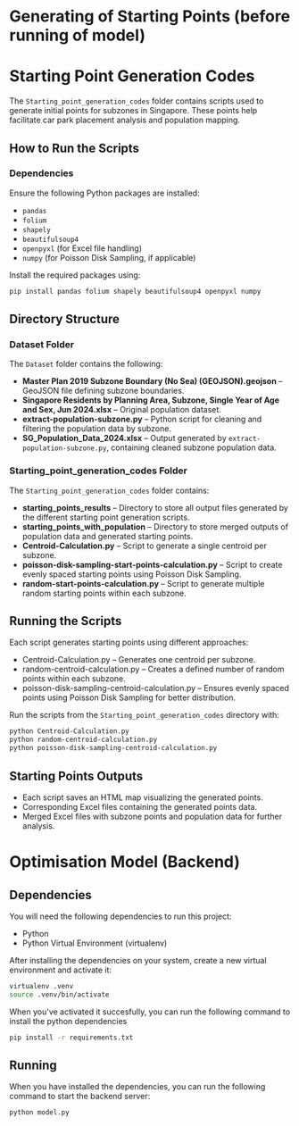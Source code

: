 # Generating of Starting Points (before running of model)
# Starting Point Generation Codes

The `Starting_point_generation_codes` folder contains scripts used to generate initial points for subzones in Singapore. These points help facilitate car park placement analysis and population mapping.

## How to Run the Scripts

### Dependencies
Ensure the following Python packages are installed:
- `pandas`
- `folium`
- `shapely`
- `beautifulsoup4`
- `openpyxl` (for Excel file handling)
- `numpy` (for Poisson Disk Sampling, if applicable)

Install the required packages using:
```bash
pip install pandas folium shapely beautifulsoup4 openpyxl numpy
```
## Directory Structure

### Dataset Folder
The `Dataset` folder contains the following:
- **Master Plan 2019 Subzone Boundary (No Sea) (GEOJSON).geojson** – GeoJSON file defining subzone boundaries.
- **Singapore Residents by Planning Area, Subzone, Single Year of Age and Sex, Jun 2024.xlsx** – Original population dataset.
- **extract-population-subzone.py** – Python script for cleaning and filtering the population data by subzone.
- **SG_Population_Data_2024.xlsx** – Output generated by `extract-population-subzone.py`, containing cleaned subzone population data.

### Starting_point_generation_codes Folder
The `Starting_point_generation_codes` folder contains:
- **starting_points_results** – Directory to store all output files generated by the different starting point generation scripts.
- **starting_points_with_population** – Directory to store merged outputs of population data and generated starting points.
- **Centroid-Calculation.py** – Script to generate a single centroid per subzone.
- **poisson-disk-sampling-start-points-calculation.py** – Script to create evenly spaced starting points using Poisson Disk Sampling.
- **random-start-points-calculation.py** – Script to generate multiple random starting points within each subzone.

## Running the Scripts
Each script generates starting points using different approaches:
  -  Centroid-Calculation.py – Generates one centroid per subzone.
  -  random-centroid-calculation.py – Creates a defined number of random points within each subzone.
  -  poisson-disk-sampling-centroid-calculation.py – Ensures evenly spaced points using Poisson Disk Sampling for better distribution.

Run the scripts from the `Starting_point_generation_codes` directory with:
```bash
python Centroid-Calculation.py
python random-centroid-calculation.py
python poisson-disk-sampling-centroid-calculation.py
```
## Starting Points Outputs
  -  Each script saves an HTML map visualizing the generated points.
  -  Corresponding Excel files containing the generated points data.
  -  Merged Excel files with subzone points and population data for further analysis.


# Optimisation Model (Backend)
## Dependencies
You will need the following dependencies to run this project:
- Python
- Python Virtual Environment (virtualenv)

After installing the dependencies on your system, create a new virtual
environment and activate it:
```sh
virtualenv .venv
source .venv/bin/activate
```

When you've activated it succesfully, you can run the following command to
install the python dependencies
```sh
pip install -r requirements.txt
```

## Running

When you have installed the dependencies, you can run the following command to
start the backend server:
```sh
python model.py
```
